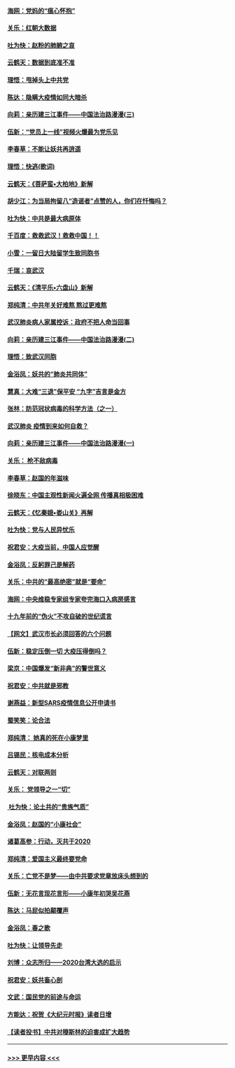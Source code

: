 #### [海网：党妈的“瘟心怀抱”](../pages/nsc993/n11840740.md?t=02050022) 
#### [关乐：红朝大数据](../pages/nsc993/n11840675.md?t=02050022) 
#### [吐为快：赵粉的肺腑之哀](../pages/nsc993/n11840618.md?t=02050022) 
#### [云鹤天：数据到底准不准](../pages/nsc993/n11840325.md?t=02050022) 
#### [理悟：甩掉头上中共党](../pages/nsc993/n11838826.md?t=02050022) 
#### [陈达：隐瞒大疫情如同大暗杀](../pages/nsc993/n11838771.md?t=02050022) 
#### [向莉：亲历建三江事件——中国法治路漫漫(三)](../pages/nsc993/n11831825.md?t=02050022) 
#### [伍新：“党员上一线”视频火爆最为党乐见](../pages/nsc993/n11838200.md?t=02050022) 
#### [李春草：不能让妖共再逍遥](../pages/nsc993/n11838102.md?t=02050022) 
#### [理悟：快逃(歌词)](../pages/nsc993/n11838083.md?t=02050022) 
#### [云鹤天：《菩萨蛮▪大柏地》新解](../pages/nsc993/n11838059.md?t=02050022) 
#### [胡少江：为当局拘留八“造谣者”点赞的人，你们在忏悔吗？](../pages/nsc993/n11836801.md?t=02050022) 
#### [吐为快：中共是最大病原体](../pages/nsc993/n11836748.md?t=02050022) 
#### [千百度：救救武汉！救救中国！！](../pages/nsc993/n11836145.md?t=02050022) 
#### [小雪：一留日大陆留学生致同胞书](../pages/nsc993/n11834624.md?t=02050022) 
#### [千瑞：哀武汉](../pages/nsc993/n11833647.md?t=02050022) 
#### [云鹤天：《清平乐▪六盘山》新解](../pages/nsc993/n11833611.md?t=02050022) 
#### [郑纯清：中共年关好难熬 熬过更难熬](../pages/nsc993/n11833489.md?t=02050022) 
#### [武汉肺炎病人家属控诉：政府不把人命当回事](../pages/nsc993/n11833205.md?t=02050022) 
#### [向莉：亲历建三江事件——中国法治路漫漫(二)](../pages/nsc993/n11829102.md?t=02050022) 
#### [理悟：致武汉同胞](../pages/nsc993/n11831522.md?t=02050022) 
#### [金浴凤：妖共的“肺炎共同体”](../pages/nsc993/n11829448.md?t=02050022) 
#### [慧真：大难“三退”保平安 “九字”吉言是金方](../pages/nsc993/n11829501.md?t=02050022) 
#### [张林：防范冠状病毒的科学方法（之一）](../pages/nsc993/n11828618.md?t=02050022) 
#### [武汉肺炎 疫情到来如何自救？](../pages/nsc993/n11827632.md?t=02050022) 
#### [向莉：亲历建三江事件——中国法治路漫漫(一)](../pages/nsc993/n11827190.md?t=02050022) 
#### [关乐： 枪不敌病毒](../pages/nsc993/n11826746.md?t=02050022) 
#### [李春草：赵国的年滋味](../pages/nsc993/n11826321.md?t=02050022) 
#### [徐晓东：中国主观性新闻火遍全网 传播真相极困难](../pages/nsc993/n11826508.md?t=02050022) 
#### [云鹤天：《忆秦娥▪娄山关》再解](../pages/nsc993/n11824682.md?t=02050022) 
#### [吐为快：党与人民异忧乐](../pages/nsc993/n11824660.md?t=02050022) 
#### [祝君安：大疫当前，中国人应觉醒](../pages/nsc993/n11821946.md?t=02050022) 
#### [金浴凤：反躬罪己是解药](../pages/nsc993/n11820280.md?t=02050022) 
#### [关乐：中共的“最高绝密”就是“要命”](../pages/nsc993/n11816946.md?t=02050022) 
#### [海网：中央维稳专家组专家夸完海口入病房感言](../pages/nsc993/n11815138.md?t=02050022) 
#### [十九年前的“伪火”不攻自破的世纪谎言](../pages/nsc993/n11813238.md?t=02050022) 
#### [【网文】武汉市长必须回答的六个问题](../pages/nsc993/n11813848.md?t=02050022) 
#### [伍新：稳定压倒一切 大疫压得倒吗？](../pages/nsc993/n11812634.md?t=02050022) 
#### [梁京：中国爆发“新非典”的警世意义](../pages/nsc993/n11812554.md?t=02050022) 
#### [祝君安：中共就是邪教](../pages/nsc993/n11812431.md?t=02050022) 
#### [谢燕益：新型SARS疫情信息公开申请书](../pages/nsc993/n11808840.md?t=02050022) 
#### [蜀笑笑：论合法](../pages/nsc993/n11808064.md?t=02050022) 
#### [郑纯清： 她真的死在小康梦里](../pages/nsc993/n11806623.md?t=02050022) 
#### [吕锡民：核电成本分析](../pages/nsc993/n11806284.md?t=02050022) 
#### [云鹤天：对联两则](../pages/nsc993/n11805957.md?t=02050022) 
#### [关乐： 党领导之一“切”](../pages/nsc993/n11804505.md?t=02050022) 
#### [ 吐为快：论土共的“贵族气质”](../pages/nsc993/n11804490.md?t=02050022) 
#### [金浴凤：赵国的“小康社会”](../pages/nsc993/n11804452.md?t=02050022) 
#### [诸葛高参：行动，灭共于2020](../pages/nsc993/n11804120.md?t=02050022) 
#### [郑纯清：爱国主义最终要党命](../pages/nsc993/n11802197.md?t=02050022) 
#### [关乐：亡党不是梦——由中共要求党章放床头想到的](../pages/nsc993/n11802156.md?t=02050022) 
#### [伍新：无花言现花言形——小康年初哭吴花燕](../pages/nsc993/n11800044.md?t=02050022) 
#### [陈达：马屁似拍颠覆声](../pages/nsc993/n11800010.md?t=02050022) 
#### [金浴凤：春之歌](../pages/nsc993/n11797687.md?t=02050022) 
#### [吐为快：让领导先走](../pages/nsc993/n11797512.md?t=02050022) 
#### [刘博：众志所归——2020台湾大选的启示](../pages/nsc993/n11796878.md?t=02050022) 
#### [祝君安：妖共畜心剖](../pages/nsc993/n11794273.md?t=02050022) 
#### [文武：国民党的前途与命运](../pages/nsc993/n11794198.md?t=02050022) 
#### [方能达：祝贺《大纪元时报》读者日增](../pages/nsc993/n11793807.md?t=02050022) 
#### [【读者投书】中共对穆斯林的迫害成扩大趋势](../pages/nsc993/n11791371.md?t=02050022) 

----
#### [ >>> 更早内容 <<< ](../indexes/nsc993-earlier.md)
